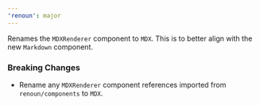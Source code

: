 ```yaml
---
'renoun': major
---
```


Renames the `MDXRenderer` component to `MDX`. This is to better align with the new `Markdown` component.

### Breaking Changes

- Rename any `MDXRenderer` component references imported from `renoun/components` to `MDX`.
